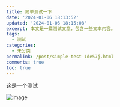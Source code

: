 ```yaml
---
title: 简单测试一下
date: '2024-01-06 18:13:52'
updated: '2024-01-06 18:15:08'
excerpt: 本文是一篇测试文章，包含一些文本内容。
tags:
  - 测试
categories:
  - 未分类
permalink: /post/simple-test-1de57j.html
comments: true
toc: true
---
```




这是一个测试

​![image](https://img.wush.cc/202401061814616.png?imageView2/0/format/webp/q/80)​

‍
